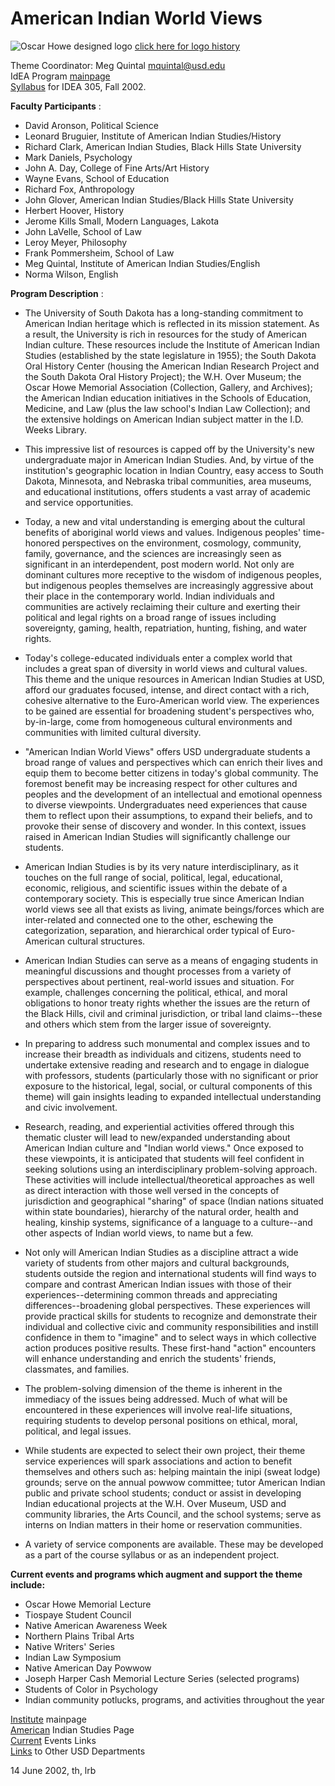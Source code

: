 # American Indian World Views

![Oscar Howe designed logo](ohowelogo2.gif) [ click here for logo
history](http://www.usd.edu/iais/iais/histlogo.html)

Theme Coordinator: Meg Quintal [mquintal@usd.edu](mailto:mquintal@usd.edu)  
IdEA Program [mainpage](http://www.usd.edu/admin/vpaa/themes/themeList.shtml)  
[Syllabus](../indianstudies/idea305f02.html) for IDEA 305, Fall 2002.

**Faculty Participants** :

  * David Aronson, Political Science 
  * Leonard Bruguier, Institute of American Indian Studies/History 
  * Richard Clark, American Indian Studies, Black Hills State University 
  * Mark Daniels, Psychology 
  * John A. Day, College of Fine Arts/Art History 
  * Wayne Evans, School of Education 
  * Richard Fox, Anthropology 
  * John Glover, American Indian Studies/Black Hills State University 
  * Herbert Hoover, History 
  * Jerome Kills Small, Modern Languages, Lakota 
  * John LaVelle, School of Law 
  * Leroy Meyer, Philosophy 
  * Frank Pommersheim, School of Law 
  * Meg Quintal, Institute of American Indian Studies/English 
  * Norma Wilson, English 

**Program Description** :

  * The University of South Dakota has a long-standing commitment to American Indian heritage which is reflected in its mission statement. As a result, the University is rich in resources for the study of American Indian culture. These resources include the Institute of American Indian Studies (established by the state legislature in 1955); the South Dakota Oral History Center (housing the American Indian Research Project and the South Dakota Oral History Project); the W.H. Over Museum; the Oscar Howe Memorial Association (Collection, Gallery, and Archives); the American Indian education initiatives in the Schools of Education, Medicine, and Law (plus the law school's Indian Law Collection); and the extensive holdings on American Indian subject matter in the I.D. Weeks Library.

  * This impressive list of resources is capped off by the University's new undergraduate major in American Indian Studies. And, by virtue of the institution's geographic location in Indian Country, easy access to South Dakota, Minnesota, and Nebraska tribal communities, area museums, and educational institutions, offers students a vast array of academic and service opportunities.

  * Today, a new and vital understanding is emerging about the cultural benefits of aboriginal world views and values. Indigenous peoples' time-honored perspectives on the environment, cosmology, community, family, governance, and the sciences are increasingly seen as significant in an interdependent, post modern world. Not only are dominant cultures more receptive to the wisdom of indigenous peoples, but indigenous peoples themselves are increasingly aggressive about their place in the contemporary world. Indian individuals and communities are actively reclaiming their culture and exerting their political and legal rights on a broad range of issues including sovereignty, gaming, health, repatriation, hunting, fishing, and water rights.

  * Today's college-educated individuals enter a complex world that includes a great span of diversity in world views and cultural values. This theme and the unique resources in American Indian Studies at USD, afford our graduates focused, intense, and direct contact with a rich, cohesive alternative to the Euro-American world view. The experiences to be gained are essential for broadening student's perspectives who, by-in-large, come from homogeneous cultural environments and communities with limited cultural diversity.

  * "American Indian World Views" offers USD undergraduate students a broad range of values and perspectives which can enrich their lives and equip them to become better citizens in today's global community. The foremost benefit may be increasing respect for other cultures and peoples and the development of an intellectual and emotional openness to diverse viewpoints. Undergraduates need experiences that cause them to reflect upon their assumptions, to expand their beliefs, and to provoke their sense of discovery and wonder. In this context, issues raised in American Indian Studies will significantly challenge our students.

  * American Indian Studies is by its very nature interdisciplinary, as it touches on the full range of social, political, legal, educational, economic, religious, and scientific issues within the debate of a contemporary society. This is especially true since American Indian world views see all that exists as living, animate beings/forces which are inter-related and connected one to the other, eschewing the categorization, separation, and hierarchical order typical of Euro-American cultural structures.

  * American Indian Studies can serve as a means of engaging students in meaningful discussions and thought processes from a variety of perspectives about pertinent, real-world issues and situation. For example, challenges concerning the political, ethical, and moral obligations to honor treaty rights whether the issues are the return of the Black Hills, civil and criminal jurisdiction, or tribal land claims--these and others which stem from the larger issue of sovereignty.

  * In preparing to address such monumental and complex issues and to increase their breadth as individuals and citizens, students need to undertake extensive reading and research and to engage in dialogue with professors, students (particularly those with no significant or prior exposure to the historical, legal, social, or cultural components of this theme) will gain insights leading to expanded intellectual understanding and civic involvement.

  * Research, reading, and experiential activities offered through this thematic cluster will lead to new/expanded understanding about American Indian culture and "Indian world views." Once exposed to these viewpoints, it is anticipated that students will feel confident in seeking solutions using an interdisciplinary problem-solving approach. These activities will include intellectual/theoretical approaches as well as direct interaction with those well versed in the concepts of jurisdiction and geographical "sharing" of space (Indian nations situated within state boundaries), hierarchy of the natural order, health and healing, kinship systems, significance of a language to a culture--and other aspects of Indian world views, to name but a few.

  * Not only will American Indian Studies as a discipline attract a wide variety of students from other majors and cultural backgrounds, students outside the region and international students will find ways to compare and contrast American Indian issues with those of their experiences--determining common threads and appreciating differences--broadening global perspectives. These experiences will provide practical skills for students to recognize and demonstrate their individual and collective civic and community responsibilities and instill confidence in them to "imagine" and to select ways in which collective action produces positive results. These first-hand "action" encounters will enhance understanding and enrich the students' friends, classmates, and families.

  * The problem-solving dimension of the theme is inherent in the immediacy of the issues being addressed. Much of what will be encountered in these experiences will involve real-life situations, requiring students to develop personal positions on ethical, moral, political, and legal issues.

  * While students are expected to select their own project, their theme service experiences will spark associations and action to benefit themselves and others such as: helping maintain the inipi (sweat lodge) grounds; serve on the annual powwow committee; tutor American Indian public and private school students; conduct or assist in developing Indian educational projects at the W.H. Over Museum, USD and community libraries, the Arts Council, and the school systems; serve as interns on Indian matters in their home or reservation communities.

  * A variety of service components are available. These may be developed as a part of the course syllabus or as an independent project.

**Current events and programs which augment and support the theme include:**

  * Oscar Howe Memorial Lecture 
  * Tiospaye Student Council 
  * Native American Awareness Week 
  * Northern Plains Tribal Arts 
  * Native Writers' Series 
  * Indian Law Symposium 
  * Native American Day Powwow 
  * Joseph Harper Cash Memorial Lecture Series (selected programs) 
  * Students of Color in Psychology 
  * Indian community potlucks, programs, and activities throughout the year 

[Institute](http://www.usd.edu/iais/) mainpage  
[American](http://www.usd.edu/iais/major/) Indian Studies Page  
[Current](links.html) Events Links  
[Links](usdlinks.html) to Other USD Departments

14 June 2002, th, lrb

